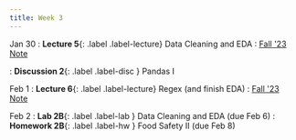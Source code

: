 ```yaml
---
title: Week 3
---
```


Jan 30
: **Lecture 5**{: .label .label-lecture} Data Cleaning and EDA
    : [Fall '23 Note](https://ds100.org/fa23-course-notes/eda/eda.html)

: **Discussion 2**{: .label .label-disc } Pandas I

Feb 1
: **Lecture 6**{: .label .label-lecture} Regex (and finish EDA)
    : [Fall '23 Note](https://ds100.org/fa23-course-notes/regex/regex.html)


Feb 2
: **Lab 2B**{: .label .label-lab } Data Cleaning and EDA (due Feb 6)
: **Homework 2B**{: .label .label-hw } Food Safety II (due Feb 8)

